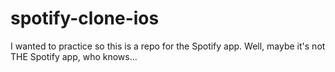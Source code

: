 # spotify-clone-ios
I wanted to practice so this is a repo for the Spotify app. Well, maybe it's not THE Spotify app, who knows...
